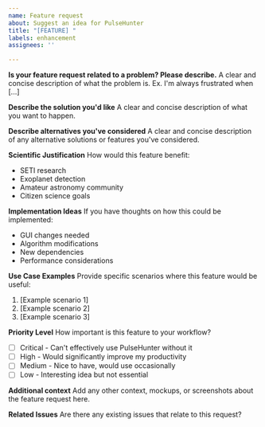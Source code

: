 ```yaml
---
name: Feature request
about: Suggest an idea for PulseHunter
title: "[FEATURE] "
labels: enhancement
assignees: ''

---
```


**Is your feature request related to a problem? Please describe.**
A clear and concise description of what the problem is. Ex. I'm always frustrated when [...]

**Describe the solution you'd like**
A clear and concise description of what you want to happen.

**Describe alternatives you've considered**
A clear and concise description of any alternative solutions or features you've considered.

**Scientific Justification**
How would this feature benefit:
- SETI research
- Exoplanet detection
- Amateur astronomy community
- Citizen science goals

**Implementation Ideas**
If you have thoughts on how this could be implemented:
- GUI changes needed
- Algorithm modifications
- New dependencies
- Performance considerations

**Use Case Examples**
Provide specific scenarios where this feature would be useful:
1. [Example scenario 1]
2. [Example scenario 2]
3. [Example scenario 3]

**Priority Level**
How important is this feature to your workflow?
- [ ] Critical - Can't effectively use PulseHunter without it
- [ ] High - Would significantly improve my productivity
- [ ] Medium - Nice to have, would use occasionally
- [ ] Low - Interesting idea but not essential

**Additional context**
Add any other context, mockups, or screenshots about the feature request here.

**Related Issues**
Are there any existing issues that relate to this request?
